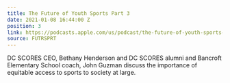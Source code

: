 ```yaml
---
title: The Future of Youth Sports Part 3
date: 2021-01-08 16:44:00 Z
position: 3
link: https://podcasts.apple.com/us/podcast/the-future-of-youth-sports-part-3/id1459426269?i=1000504716651
source: FUTRSPRT
---
```


DC SCORES CEO, Bethany Henderson and DC SCORES alumni and Bancroft Elementary School coach, John Guzman discuss the importance of equitable access to sports to society at large.